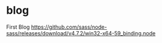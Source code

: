 # blog
First Blog
https://github.com/sass/node-sass/releases/download/v4.7.2/win32-x64-59_binding.node
